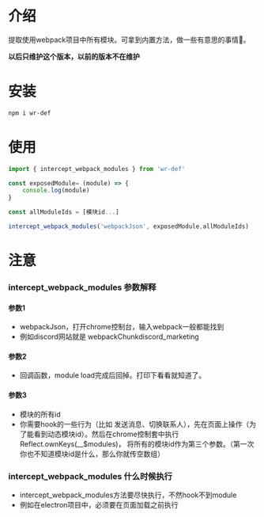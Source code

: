 # 介绍
提取使用webpack项目中所有模块。可拿到内置方法，做一些有意思的事情🤔。


**以后只维护这个版本，以前的版本不在维护**


# 安装

```bash
npm i wr-def 
```

# 使用 

```js
import { intercept_webpack_modules } from 'wr-def'

const exposedModule= (module) => {
    console.log(module)
}

const allModuleIds = [模块id...]

intercept_webpack_modules('webpackJson', exposedModule,allModuleIds)
```

# 注意

### intercept_webpack_modules 参数解释
####  参数1 
- webpackJson，打开chrome控制台，输入webpack一般都能找到
- 例如discord网站就是 webpackChunkdiscord_marketing

#### 参数2
- 回调函数，module load完成后回掉。打印下看看就知道了。

#### 参数3
- 模块的所有id
- 你需要hook的一些行为（比如 发送消息、切换联系人），先在页面上操作（为了能看到动态模块id）。然后在chrome控制套中执行 Reflect.ownKeys(__$modules)， 将所有的模块id作为第三个参数。（第一次你也不知道模块id是什么，那么你就传空数组）
 
 
### intercept_webpack_modules 什么时候执行
 - intercept_webpack_modules方法要尽快执行，不然hook不到module
 - 例如在electron项目中，必须要在页面加载之前执行




